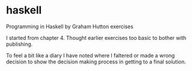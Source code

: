 haskell
=======

Programming in Haskell by Graham Hutton exercises

I started from chapter 4.  Thought earlier exercises too basic to bother with publishing.

To feel a bit like a diary I have noted where I faltered or made a wrong decision to show the decision making process in getting to a final solution.

